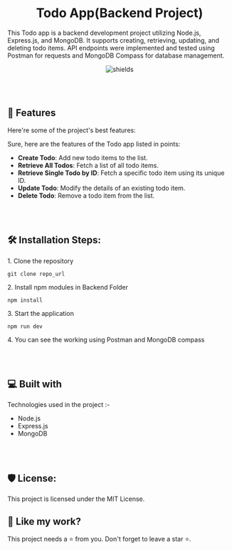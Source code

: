 <h1 align="center" id="title">Todo App(Backend Project)</h1>

<p id="description">This Todo app is a backend development project utilizing Node.js, Express.js, and MongoDB. It supports creating, retrieving, updating, and deleting todo items. API endpoints were implemented and tested using Postman for requests and MongoDB Compass for database management.</p>

<p align="center"><img src="https://img.shields.io/badge/License-MIT-green" alt="shields"></p>

<br></br>

<h2>🧐 Features</h2>

Here're some of the project's best features:

Sure, here are the features of the Todo app listed in points:

- **Create Todo**: Add new todo items to the list.
- **Retrieve All Todos**: Fetch a list of all todo items.
- **Retrieve Single Todo by ID**: Fetch a specific todo item using its unique ID.
- **Update Todo**: Modify the details of an existing todo item.
- **Delete Todo**: Remove a todo item from the list.

<br></br>

<h2>🛠️ Installation Steps:</h2>

<p>1. Clone the repository</p>

```
git clone repo_url
```

<p>2. Install npm modules in Backend Folder</p>

```
npm install
```

  <p>3. Start the application</p>

```
npm run dev
```

<p>4. You can see the working using Postman and MongoDB compass</p>
  
<br></br>

<h2>💻 Built with</h2>

Technologies used in the project :-

*   Node.js
*   Express.js
*   MongoDB

<br></br>

<h2>🛡️ License:</h2>

This project is licensed under the MIT License.

<h2>💖 Like my work?</h2>

This project needs a ⭐️ from you. Don't forget to leave a star ⭐️.
